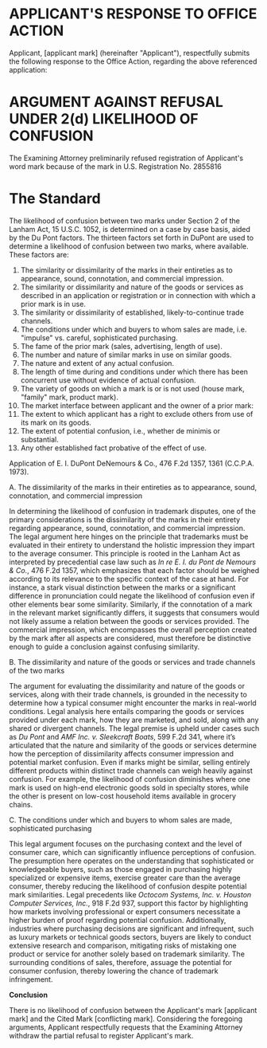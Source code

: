 # APPLICANT'S RESPONSE TO OFFICE ACTION

Applicant, [applicant mark] (hereinafter "Applicant"), respectfully submits the following response to the Office Action, regarding the above referenced application:

# ARGUMENT AGAINST REFUSAL UNDER 2(d) LIKELIHOOD OF CONFUSION

The Examining Attorney preliminarily refused registration of Applicant's word mark because of the mark in U.S. Registration No. 2855816

# The Standard

The likelihood of confusion between two marks under Section 2 of the Lanham Act, 15 U.S.C. 1052, is determined on a case by case basis, aided by the Du Pont factors. The thirteen factors set forth in DuPont are used to determine a likelihood of confusion between two marks, where available. These factors are:

1. The similarity or dissimilarity of the marks in their entireties as to appearance, sound, connotation, and commercial impression.
2. The similarity or dissimilarity and nature of the goods or services as described in an application or registration or in connection with which a prior mark is in use.
3. The similarity or dissimilarity of established, likely-to-continue trade channels.
4. The conditions under which and buyers to whom sales are made, i.e. "impulse" vs. careful, sophisticated purchasing.
5. The fame of the prior mark (sales, advertising, length of use).
6. The number and nature of similar marks in use on similar goods.
7. The nature and extent of any actual confusion.
8. The length of time during and conditions under which there has been concurrent use without evidence of actual confusion.
9. The variety of goods on which a mark is or is not used (house mark, "family" mark, product mark).
10. The market interface between applicant and the owner of a prior mark:
11. The extent to which applicant has a right to exclude others from use of its mark on its goods.
12. The extent of potential confusion, i.e., whether de minimis or substantial.
13. Any other established fact probative of the effect of use.

Application of E. I. DuPont DeNemours & Co., 476 F.2d 1357, 1361 (C.C.P.A. 1973).

A. The dissimilarity of the marks in their entireties as to appearance, sound, connotation, and commercial impression

   In determining the likelihood of confusion in trademark disputes, one of the primary considerations is the dissimilarity of the marks in their entirety regarding appearance, sound, connotation, and commercial impression. The legal argument here hinges on the principle that trademarks must be evaluated in their entirety to understand the holistic impression they impart to the average consumer. This principle is rooted in the Lanham Act as interpreted by precedential case law such as *In re E. I. du Pont de Nemours & Co.*, 476 F.2d 1357, which emphasizes that each factor should be weighed according to its relevance to the specific context of the case at hand. For instance, a stark visual distinction between the marks or a significant difference in pronunciation could negate the likelihood of confusion even if other elements bear some similarity. Similarly, if the connotation of a mark in the relevant market significantly differs, it suggests that consumers would not likely assume a relation between the goods or services provided. The commercial impression, which encompasses the overall perception created by the mark after all aspects are considered, must therefore be distinctive enough to guide a conclusion against confusing similarity.

B. The dissimilarity and nature of the goods or services and trade channels of the two marks

   The argument for evaluating the dissimilarity and nature of the goods or services, along with their trade channels, is grounded in the necessity to determine how a typical consumer might encounter the marks in real-world conditions. Legal analysis here entails comparing the goods or services provided under each mark, how they are marketed, and sold, along with any shared or divergent channels. The legal premise is upheld under cases such as *Du Pont* and *AMF Inc. v. Sleekcraft Boats*, 599 F.2d 341, where it’s articulated that the nature and similarity of the goods or services determine how the perception of dissimilarity affects consumer impression and potential market confusion. Even if marks might be similar, selling entirely different products within distinct trade channels can weigh heavily against confusion. For example, the likelihood of confusion diminishes where one mark is used on high-end electronic goods sold in specialty stores, while the other is present on low-cost household items available in grocery chains.

C. The conditions under which and buyers to whom sales are made, sophisticated purchasing

   This legal argument focuses on the purchasing context and the level of consumer care, which can significantly influence perceptions of confusion. The presumption here operates on the understanding that sophisticated or knowledgeable buyers, such as those engaged in purchasing highly specialized or expensive items, exercise greater care than the average consumer, thereby reducing the likelihood of confusion despite potential mark similarities. Legal precedents like *Octocom Systems, Inc. v. Houston Computer Services, Inc.*, 918 F.2d 937, support this factor by highlighting how markets involving professional or expert consumers necessitate a higher burden of proof regarding potential confusion. Additionally, industries where purchasing decisions are significant and infrequent, such as luxury markets or technical goods sectors, buyers are likely to conduct extensive research and comparison, mitigating risks of mistaking one product or service for another solely based on trademark similarity. The surrounding conditions of sales, therefore, assuage the potential for consumer confusion, thereby lowering the chance of trademark infringement.

**Conclusion**

There is no likelihood of confusion between the Applicant's mark [applicant mark] and the Cited Mark [conflicting mark]. Considering the foregoing arguments, Applicant respectfully requests that the Examining Attorney withdraw the partial refusal to register Applicant's mark.
```